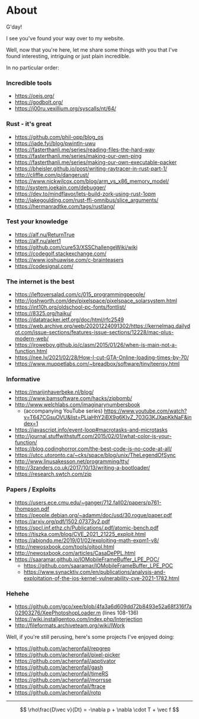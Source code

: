 # About

G'day!

I see you've found your way over to my website.

Well, now that you're here, let me share some things with you that I've found interesting, intriguing or just plain incredible.

In no particular order:

### Incredible tools

* <https://oeis.org/>
* <https://godbolt.org/>
* <https://j00ru.vexillium.org/syscalls/nt/64/>

### Rust - it's great

* <https://github.com/phil-opp/blog_os>
* <https://jade.fyi/blog/pwintln-uwu>
* <https://fasterthanli.me/series/reading-files-the-hard-way>
* <https://fasterthanli.me/series/making-our-own-ping>
* <https://fasterthanli.me/series/making-our-own-executable-packer>
* <https://bheisler.github.io/post/writing-raytracer-in-rust-part-1/>
* <http://cliffle.com/p/dangerust/>
* <https://www.nickwilcox.com/blog/arm_vs_x86_memory_model/>
* <http://system.joekain.com/debugger/>
* <https://dev.to/mindflavor/lets-build-zork-using-rust-1opm>
* <http://jakegoulding.com/rust-ffi-omnibus/slice_arguments/>
* <https://hermanradtke.com/tags/rustlang/>

### Test your knowledge

* <https://alf.nu/ReturnTrue>
* <https://alf.nu/alert1>
* <https://github.com/cure53/XSSChallengeWiki/wiki>
* <https://codegolf.stackexchange.com/>
* <https://www.joshuawise.com/c-brainteasers>
* <https://codesignal.com/>

### The internet is the best

* <https://leftoversalad.com/c/015_programmingpeople/>
* <http://joshworth.com/dev/pixelspace/pixelspace_solarsystem.html>
* <https://int10h.org/oldschool-pc-fonts/fontlist/>
* <https://8325.org/haiku/>
* <https://datatracker.ietf.org/doc/html/rfc2549>
* <https://web.archive.org/web/20201224091302/https://kernelmag.dailydot.com/issue-sections/features-issue-sections/12228/mac-plus-modern-web/>
* <https://jroweboy.github.io/c/asm/2015/01/26/when-is-main-not-a-function.html>
* <https://nee.lv/2021/02/28/How-I-cut-GTA-Online-loading-times-by-70/>
* <https://www.muppetlabs.com/~breadbox/software/tiny/teensy.html>

### Informative

* <https://marijnhaverbeke.nl/blog/>
* <https://www.bamsoftware.com/hacks/zipbomb/>
* <http://www.welchlabs.com/imaginarynumbersbook>
  * (accompanying YouTube series) <https://www.youtube.com/watch?v=T647CGsuOVU&list=PLiaHhY2iBX9g6KIvZ_703G3KJXapKkNaF&index=1>
* <https://javascript.info/event-loop#macrotasks-and-microtasks>
* <http://journal.stuffwithstuff.com/2015/02/01/what-color-is-your-function/>
* <https://blog.codinghorror.com/the-best-code-is-no-code-at-all/>
* <https://utcc.utoronto.ca/~cks/space/blog/unix/TheLegendOfSync>
* <http://www.linusakesson.net/programming/tty/>
* <http://3zanders.co.uk/2017/10/13/writing-a-bootloader/>
* <https://research.swtch.com/zip>

### Papers / Exploits

* <https://users.ece.cmu.edu/~ganger/712.fall02/papers/p761-thompson.pdf>
* <https://people.debian.org/~adamm/doc/usd/30.rogue/paper.pdf>
* <https://arxiv.org/pdf/1502.07373v2.pdf>
* <https://spcl.inf.ethz.ch/Publications/.pdf/atomic-bench.pdf>
* <https://tiszka.com/blog/CVE_2021_21225_exploit.html>
* <https://abiondo.me/2019/01/02/exploiting-math-expm1-v8/>
* <http://newosxbook.com/tools/ojtool.html>
* <http://newosxbook.com/articles/CasaDePPL.html>
* <https://saaramar.github.io/IOMobileFrameBuffer_LPE_POC/>
  * <https://github.com/saaramar/IOMobileFrameBuffer_LPE_POC>
  * <https://www.synacktiv.com/en/publications/analysis-and-exploitation-of-the-ios-kernel-vulnerability-cve-2021-1782.html>

### Hehehe

* <https://github.com/gco/xee/blob/4fa3a6d609dd72b8493e52a68f316f7a02903276/XeePhotoshopLoader.m> (lines 108-136)
* <https://wiki.installgentoo.com/index.php/Interjection>
* <http://fileformats.archiveteam.org/wiki/IWork>

Well, if you're still perusing, here's some projects I've enjoyed doing:

* <https://github.com/acheronfail/repgrep>
* <https://github.com/acheronfail/pixel-picker>
* <https://github.com/acheronfail/apptivator>
* <https://github.com/acheronfail/gash>
* <https://github.com/acheronfail/timeRS>
* <https://github.com/acheronfail/morrsse>
* <https://github.com/acheronfail/ftrace>
* <https://github.com/acheronfail/rotp>

---

$$ \rho\frac{D\vec v}{Dt} = -\nabla p + \nabla \cdot T + \vec f $$